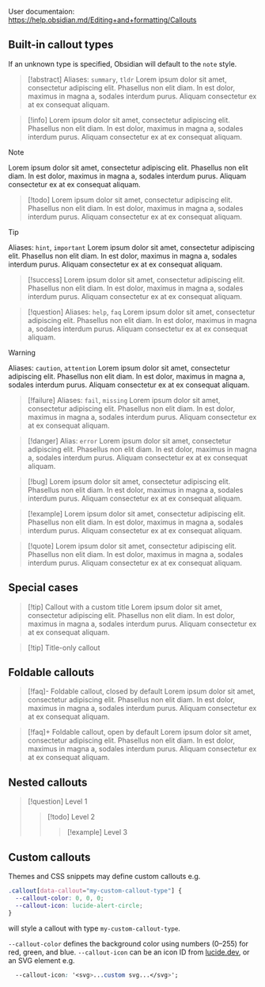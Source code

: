 User documentaion: https://help.obsidian.md/Editing+and+formatting/Callouts
## Built-in callout types
If an unknown type is specified, Obsidian will default to the `note` style.

> [!abstract]
> Aliases: `summary`, `tldr`
> Lorem ipsum dolor sit amet, consectetur adipiscing elit. Phasellus non elit diam. In est dolor, maximus in magna a, sodales interdum purus. Aliquam consectetur ex at ex consequat aliquam.

> [!info]
> Lorem ipsum dolor sit amet, consectetur adipiscing elit. Phasellus non elit diam. In est dolor, maximus in magna a, sodales interdum purus. Aliquam consectetur ex at ex consequat aliquam.

> [!note]
> Lorem ipsum dolor sit amet, consectetur adipiscing elit. Phasellus non elit diam. In est dolor, maximus in magna a, sodales interdum purus. Aliquam consectetur ex at ex consequat aliquam. 

> [!todo]
> Lorem ipsum dolor sit amet, consectetur adipiscing elit. Phasellus non elit diam. In est dolor, maximus in magna a, sodales interdum purus. Aliquam consectetur ex at ex consequat aliquam.

> [!tip]
> Aliases: `hint`, `important`
> Lorem ipsum dolor sit amet, consectetur adipiscing elit. Phasellus non elit diam. In est dolor, maximus in magna a, sodales interdum purus. Aliquam consectetur ex at ex consequat aliquam.

> [!success]
> Lorem ipsum dolor sit amet, consectetur adipiscing elit. Phasellus non elit diam. In est dolor, maximus in magna a, sodales interdum purus. Aliquam consectetur ex at ex consequat aliquam.

> [!question]
> Aliases: `help`, `faq`
> Lorem ipsum dolor sit amet, consectetur adipiscing elit. Phasellus non elit diam. In est dolor, maximus in magna a, sodales interdum purus. Aliquam consectetur ex at ex consequat aliquam.

> [!warning]
> Aliases: `caution`, `attention`
> Lorem ipsum dolor sit amet, consectetur adipiscing elit. Phasellus non elit diam. In est dolor, maximus in magna a, sodales interdum purus. Aliquam consectetur ex at ex consequat aliquam.

> [!failure]
> Aliases: `fail`, `missing`
> Lorem ipsum dolor sit amet, consectetur adipiscing elit. Phasellus non elit diam. In est dolor, maximus in magna a, sodales interdum purus. Aliquam consectetur ex at ex consequat aliquam.
> 

> [!danger]
> Alias: `error`
> Lorem ipsum dolor sit amet, consectetur adipiscing elit. Phasellus non elit diam. In est dolor, maximus in magna a, sodales interdum purus. Aliquam consectetur ex at ex consequat aliquam.

> [!bug]
> Lorem ipsum dolor sit amet, consectetur adipiscing elit. Phasellus non elit diam. In est dolor, maximus in magna a, sodales interdum purus. Aliquam consectetur ex at ex consequat aliquam.
 
> [!example]
> Lorem ipsum dolor sit amet, consectetur adipiscing elit. Phasellus non elit diam. In est dolor, maximus in magna a, sodales interdum purus. Aliquam consectetur ex at ex consequat aliquam.
 
> [!quote]
> Lorem ipsum dolor sit amet, consectetur adipiscing elit. Phasellus non elit diam. In est dolor, maximus in magna a, sodales interdum purus. Aliquam consectetur ex at ex consequat aliquam.

## Special cases

> [!tip] Callout with a custom title
> Lorem ipsum dolor sit amet, consectetur adipiscing elit. Phasellus non elit diam. In est dolor, maximus in magna a, sodales interdum purus. Aliquam consectetur ex at ex consequat aliquam.

> [!tip] Title-only callout

## Foldable callouts
> [!faq]- Foldable callout, closed by default 
> Lorem ipsum dolor sit amet, consectetur adipiscing elit. Phasellus non elit diam. In est dolor, maximus in magna a, sodales interdum purus. Aliquam consectetur ex at ex consequat aliquam.

> [!faq]+ Foldable callout, open by default 
> Lorem ipsum dolor sit amet, consectetur adipiscing elit. Phasellus non elit diam. In est dolor, maximus in magna a, sodales interdum purus. Aliquam consectetur ex at ex consequat aliquam.

## Nested callouts

> [!question] Level 1
> > [!todo] Level 2 
> > > [!example] Level 3
> > 

## Custom callouts
Themes and CSS snippets may define custom callouts e.g.
```css
.callout[data-callout="my-custom-callout-type"] { 
  --callout-color: 0, 0, 0; 
  --callout-icon: lucide-alert-circle; 
}
```
will style a callout with type `my-custom-callout-type`.

`--callout-color` defines the background color using numbers (0–255) for red, green, and blue.
`--callout-icon` can be an icon ID from [lucide.dev](https://lucide.dev/), or an SVG element e.g. 
  ```css
    --callout-icon: '<svg>...custom svg...</svg>';
  ```